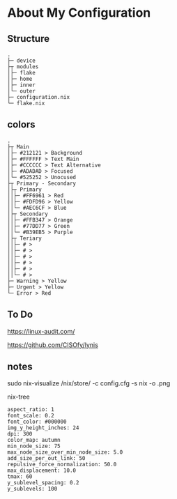 # About My Configuration

## Structure

```
.
├─ device
├┬ modules
│├─ flake
│├─ home
│├─ inner
│└─ outer
├─ configuration.nix        
└─ flake.nix               
```

## colors

```
.
├┬ Main
│├─ #212121 > Background
│├─ #FFFFFF > Text Main
│├─ #CCCCCC > Text Alternative
│├─ #ADADAD > Focused
│└─ #525252 > Unocused
├┬ Primary - Secondary
│├┬ Primary
││├─ #FF6961 > Red
││├─ #FDFD96 > Yellow
││└─ #AEC6CF > Blue
│├┬ Secondary
││├─ #FFB347 > Orange
││├─ #77DD77 > Green
││└─ #B39EB5 > Purple
│├┬ Teriary
││├─ # > 
││├─ # > 
││├─ # > 
││├─ # > 
││├─ # > 
││└─ # > 
├─ Warning > Yellow
├─ Urgent > Yellow
└─ Error > Red
```

## To Do 

https://linux-audit.com/

https://github.com/CISOfy/lynis

## notes

sudo nix-visualize /nix/store/<package> -c config.cfg -s nix -o <name>.png

nix-tree

```
aspect_ratio: 1
font_scale: 0.2
font_color: #000000
img_y_height_inches: 24
dpi: 300
color_map: autumn
min_node_size: 75
max_node_size_over_min_node_size: 5.0
add_size_per_out_link: 50
repulsive_force_normalization: 50.0
max_displacement: 10.0
tmax: 60
y_sublevel_spacing: 0.2
y_sublevels: 100
```